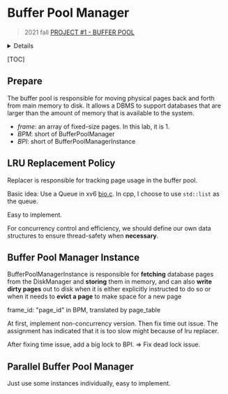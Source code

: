 # Buffer Pool Manager

> 2021 fall [PROJECT #1 - BUFFER POOL](https://15445.courses.cs.cmu.edu/fall2021/project1/)

<details>
Okay, I have to use a bash script to submit zip file for 2021 fall projects.
It is inconvenient, but works after all.
</details>

[TOC]

## Prepare

The buffer pool is responsible for moving physical pages back and forth from
main memory to disk. It allows a DBMS to support databases that are larger than
the amount of memory that is available to the system.

* *frame*: an array of fixed-size pages. In this lab, it is 1.
* *BPM*: short of BufferPoolManager
* *BPI*: short of BufferPoolManagerInstance

## LRU Replacement Policy

Replacer is responsible for tracking page usage in the buffer pool.

Basic idea: Use a Queue in xv6 [bio.c](https://github.com/mit-pdos/xv6-riscv/blob/riscv/kernel/bio.c).
In cpp, I choose to use `std::list` as the queue.

Easy to implement.

For concurrency control and efficiency, we should define our own data structures
to ensure thread-safety when **necessary**.

## Buffer Pool Manager Instance

BufferPoolManagerInstance is responsible for **fetching** database pages from
the DiskManager and **storing** them in memory, and can also **write dirty
pages** out to disk when it is either explicitly instructed to do so or when it
needs to **evict a page** to make space for a new page

frame_id: "page_id" in BPM, translated by page_table

At first, implement non-concurrency version. Then fix time out issue.
The assignment has indicated that it is too slow might because of lru replacer.

After fixing time issue, add a big lock to BPI. => Fix dead lock issue.

## Parallel Buffer Pool Manager

Just use some instances individually, easy to implement.
